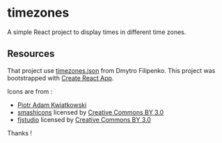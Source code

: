 # timezones

A simple React project to display times in different time zones.

## Resources

That project use [timezones.json](https://github.com/dmfilipenko/timezones.json) from Dmytro Filipenko.
This project was bootstrapped with [Create React App](https://github.com/facebookincubator/create-react-app).

Icons are from :

  * [Piotr Adam Kwiatkowski](http://ikons.piotrkwiatkowski.co.uk/)
  * [smashicons](https://www.flaticon.com/authors/smashicons) licensed by [Creative Commons BY 3.0](http://creativecommons.org/licenses/by/3.0/)
  * [fjstudio](https://www.flaticon.com/authors/fjstudio)  licensed by [Creative Commons BY 3.0](http://creativecommons.org/licenses/by/3.0/)

Thanks !

